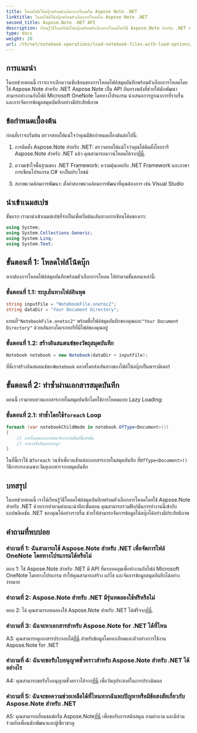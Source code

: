```yaml
---
title: โหลดไฟล์โน้ตบุ๊กพร้อมตัวเลือกการโหลดใน Aspose Note .NET
linktitle: โหลดไฟล์โน้ตบุ๊กพร้อมตัวเลือกการโหลดใน Aspose Note .NET
second_title: Aspose.Note .NET API
description: เรียนรู้วิธีโหลดไฟล์โน้ตบุ๊กพร้อมตัวเลือกการโหลดโดยใช้ Aspose.Note สำหรับ .NET รวมฟังก์ชันการทำงานนี้เข้ากับแอปพลิเคชัน .NET ของคุณได้อย่างราบรื่นเพื่อการจัดการข้อมูลโน้ตบุ๊กอย่างมีประสิทธิภาพ
type: docs
weight: 20
url: /th/net/notebook-operations/load-notebook-files-with-load-options/
---
```

## การแนะนำ

ในบทช่วยสอนนี้ เราจะเจาะลึกความซับซ้อนของการโหลดไฟล์สมุดบันทึกพร้อมตัวเลือกการโหลดโดยใช้ Aspose.Note สำหรับ .NET Aspose.Note เป็น API อันทรงพลังที่ช่วยให้นักพัฒนาสามารถทำงานกับไฟล์ Microsoft OneNote โดยทางโปรแกรม นำเสนอการบูรณาการที่ราบรื่นและการจัดการข้อมูลสมุดบันทึกอย่างมีประสิทธิภาพ

## ข้อกำหนดเบื้องต้น

ก่อนที่เราจะเริ่มต้น ตรวจสอบให้แน่ใจว่าคุณมีข้อกำหนดเบื้องต้นต่อไปนี้:

1.  การติดตั้ง Aspose.Note สำหรับ .NET: ตรวจสอบให้แน่ใจว่าคุณได้ติดตั้งไลบรารี Aspose.Note สำหรับ .NET แล้ว คุณสามารถดาวน์โหลดได้จาก[ที่นี่](https://releases.aspose.com/note/net/).

2. ความเข้าใจพื้นฐานของ .NET Framework: ความคุ้นเคยกับ .NET Framework และภาษาการเขียนโปรแกรม C# จะเป็นประโยชน์

3. สภาพแวดล้อมการพัฒนา: ตั้งค่าสภาพแวดล้อมการพัฒนาที่คุณต้องการ เช่น Visual Studio

## นำเข้าเนมสเปซ

ขั้นแรก เรามานำเข้าเนมสเปซที่จำเป็นเพื่อเริ่มต้นเส้นทางการเขียนโค้ดของเรา:

```csharp
using System;
using System.Collections.Generic;
using System.Linq;
using System.Text;
```

## ขั้นตอนที่ 1: โหลดไฟล์โน้ตบุ๊ก

หากต้องการโหลดไฟล์สมุดบันทึกพร้อมตัวเลือกการโหลด ให้ทำตามขั้นตอนเหล่านี้:

### ขั้นตอนที่ 1.1: ระบุเส้นทางไฟล์อินพุต

```csharp
string inputFile = "NotebookFile.onetoc2";
string dataDir = "Your Document Directory";
```

 แทนที่`"NotebookFile.onetoc2"` พร้อมชื่อไฟล์สมุดบันทึกของคุณและ`"Your Document Directory"` ด้วยเส้นทางไดเรกทอรีที่มีไฟล์ของคุณอยู่

### ขั้นตอนที่ 1.2: สร้างอินสแตนซ์ของวัตถุสมุดบันทึก

```csharp
Notebook notebook = new Notebook(dataDir + inputFile);
```

 ที่นี่เราสร้างอินสแตนซ์ของ`Notebook` คลาสโดยส่งเส้นทางของไฟล์โน้ตบุ๊กเป็นพารามิเตอร์

## ขั้นตอนที่ 2: ทำซ้ำผ่านเอกสารสมุดบันทึก

ตอนนี้ เรามาทบทวนเอกสารภายในสมุดบันทึกโดยใช้การโหลดแบบ Lazy Loading:

###  ขั้นตอนที่ 2.1: ทำซ้ำโดยใช้`foreach` Loop

```csharp
foreach (var notebookChildNode in notebook.OfType<Document>()) 
{
    // การโหลดเอกสารย่อยจริงจะเกิดขึ้นที่นี่เท่านั้น
    // ทำบางสิ่งกับเอกสารลูก
}
```

 ในที่นี้เราใช้ a`foreach` วนซ้ำเพื่อวนซ้ำแต่ละเอกสารภายในสมุดบันทึก ที่`OfType<Document>()` วิธีการกรองเฉพาะวัตถุเอกสารจากสมุดบันทึก

## บทสรุป

ในบทช่วยสอนนี้ เราได้เรียนรู้วิธีโหลดไฟล์สมุดบันทึกพร้อมตัวเลือกการโหลดโดยใช้ Aspose.Note สำหรับ .NET ด้วยการทำตามคำแนะนำทีละขั้นตอน คุณสามารถรวมฟังก์ชันการทำงานนี้เข้ากับแอปพลิเคชัน .NET ของคุณได้อย่างราบรื่น ช่วยให้สามารถจัดการข้อมูลโน้ตบุ๊กได้อย่างมีประสิทธิภาพ

## คำถามที่พบบ่อย

### คำถามที่ 1: ฉันสามารถใช้ Aspose.Note สำหรับ .NET เพื่อจัดการไฟล์ OneNote โดยทางโปรแกรมได้หรือไม่

ตอบ 1: ใช่ Aspose.Note สำหรับ .NET มี API ที่ครอบคลุมเพื่อทำงานกับไฟล์ Microsoft OneNote โดยทางโปรแกรม ทำให้คุณสามารถสร้าง แก้ไข และจัดการข้อมูลสมุดบันทึกได้อย่างง่ายดาย

### คำถามที่ 2: Aspose.Note สำหรับ .NET มีรุ่นทดลองใช้ฟรีหรือไม่

ตอบ 2: ได้ คุณสามารถทดลองใช้ Aspose.Note สำหรับ .NET ได้ฟรีจาก[ที่นี่](https://releases.aspose.com/).

### คำถามที่ 3: ฉันจะหาเอกสารสำหรับ Aspose.Note for .NET ได้ที่ไหน

 A3: คุณสามารถดูเอกสารประกอบได้[ที่นี่](https://reference.aspose.com/note/net/) สำหรับข้อมูลโดยละเอียดและตัวอย่างการใช้งาน Aspose.Note for .NET

### คำถามที่ 4: ฉันจะขอรับใบอนุญาตชั่วคราวสำหรับ Aspose.Note สำหรับ .NET ได้อย่างไร

 A4: คุณสามารถขอรับใบอนุญาตชั่วคราวได้จาก[ที่นี่](https://purchase.aspose.com/temporary-license/) เพื่อวัตถุประสงค์ในการประเมินผล

### คำถามที่ 5: ฉันจะขอความช่วยเหลือได้ที่ไหนหากฉันพบปัญหาหรือมีข้อสงสัยเกี่ยวกับ Aspose.Note สำหรับ .NET

 A5: คุณสามารถเยี่ยมชมฟอรั่ม Aspose.Note[ที่นี่](https://forum.aspose.com/c/note/28) เพื่อขอรับการสนับสนุน ถามคำถาม และมีส่วนร่วมกับเพื่อนนักพัฒนาและผู้เชี่ยวชาญ